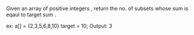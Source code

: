 Given an array of positive integers , return the no. of subsets whose sum is eqaul to target sum .

ex:   a[] = {2,3,5,6,8,10}
      target = 10;
      Output: 3    
